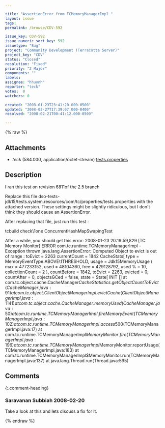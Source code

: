 ```yaml
---

title: "AssertionError from TCMemoryManagerImpl "
layout: issue
tags: 
permalink: /browse/CDV-592

issue_key: CDV-592
issue_numeric_sort_key: 592
issuetype: "Bug"
project: "Community Development (Terracotta Server)"
project_key: "CDV"
status: "Closed"
resolution: "Fixed"
priority: "2 Major"
components: ""
labels: 
assignee: "hhuynh"
reporter: "teck"
votes:  0
watchers: 0

created: "2008-01-23T23:41:20.000-0500"
updated: "2008-03-27T17:39:07.000-0400"
resolved: "2008-02-21T00:41:12.000-0500"

---
```




{% raw %}


## Attachments
  
* <em>teck</em> (584.000, application/octet-stream) [tests.properties](/attachments/CDV/CDV-592/tests.properties)
  



## Description

<div markdown="1" class="description">

I ran this test on revision 6811of the 2.5 branch

Replace this file dso-tests-jdk15/tests.system.resources/com/tc/properties/tests.properties with the attached version. These settings might be slightly ridiculous, but I don't think they should cause an AssertionError. 

After replacing that file, just run this test :

  tcbuild check\1one ConcurrentHashMapSwapingTest

After a while, you should get this error:
2008-01-23 20:19:59,829 [TC Memory Monitor] ERROR com.tc.runtime.TCMemoryManagerImpl - Exception thrown
java.lang.AssertionError: Computed Object to evict is out of range : toEvict = 2263 currentCount = 1842 CacheStats[ type = MemoryEventType.ABOVE\1THRESHOLD,
         usage = Jdk15MemoryUsage ( max = 477233152, used = 48104360, free = 429128792, used % = 10, collectionCount = 2 ),
         countBefore = 1842, toEvict = 2263, evicted = 0, countAfter = 0, objectsGCed = false,
         state = State[ INIT ]]
        at com.tc.object.cache.CacheManager$CacheStatistics.getObjectCountToEvict(CacheManager.java:91)
        at com.tc.object.ClientObjectManagerImpl.evictCache(ClientObjectManagerImpl.java:1141)
        at com.tc.object.cache.CacheManager.memoryUsed(CacheManager.java:50)
        at com.tc.runtime.TCMemoryManagerImpl.fireMemoryEvent(TCMemoryManagerImpl.java:102)
        at com.tc.runtime.TCMemoryManagerImpl.access$500(TCMemoryManagerImpl.java:17)
        at com.tc.runtime.TCMemoryManagerImpl$MemoryMonitor.fire(TCMemoryManagerImpl.java:196)
        at com.tc.runtime.TCMemoryManagerImpl$MemoryMonitor.reportUsage(TCMemoryManagerImpl.java:183)
        at com.tc.runtime.TCMemoryManagerImpl$MemoryMonitor.run(TCMemoryManagerImpl.java:137)
        at java.lang.Thread.run(Thread.java:595)


</div>

## Comments


{:.comment-heading}
### **Saravanan Subbiah** <span class="date">2008-02-20</span>

<div markdown="1" class="comment">

Take a look at this and lets discuss a fix for it.

</div>



{% endraw %}
